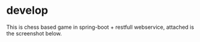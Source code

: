 # develop

This is chess based game in spring-boot + restfull webservice, attached is the screenshot below.
